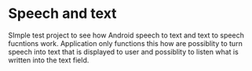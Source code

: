 ﻿# Speech and text

SImple test project to see how Android speech to text and text to speech fucntions work. Application only functions this how are possiblity to turn speech into text that is displayed to user and possiblity to listen what is written into the text field.
